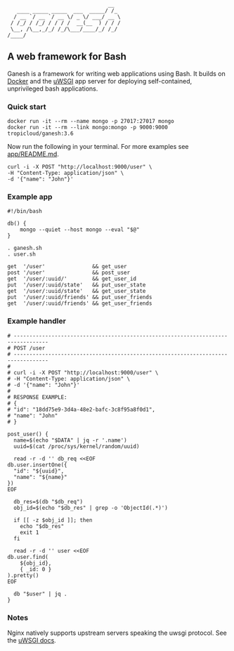 
```
                                __  
   ____ _____ _____  ___  _____/ /_
  / __ `/ __ `/ __ \/ _ \/ ___/ __ \
 / /_/ / /_/ / / / /  __(__  ) / / /
 \__, /\__,_/_/ /_/\___/____/_/ /_/
/____/                              

```                                                  

## A web framework for Bash

Ganesh is a framework for writing web applications using Bash. It builds on [Docker](https://www.docker.com/) and the [uWSGI](https://github.com/unbit/uwsgi) app server for deploying self-contained, unprivileged bash applications.

### Quick start

```
docker run -it --rm --name mongo -p 27017:27017 mongo
docker run -it --rm --link mongo:mongo -p 9000:9000 tropicloud/ganesh:3.6
```

Now run the following in your terminal. For more examples see [app/README.md](app/README.md).

```
curl -i -X POST "http://localhost:9000/user" \
-H "Content-Type: application/json" \
-d '{"name": "John"}'
```

### Example app

```
#!/bin/bash

db() {
	mongo --quiet --host mongo --eval "$@"
}

. ganesh.sh
. user.sh

get  '/user'               && get_user
post '/user'               && post_user
get  '/user/:uuid/'        && get_user_id
put  '/user/:uuid/state'   && put_user_state
get  '/user/:uuid/state'   && get_user_state
put  '/user/:uuid/friends' && put_user_friends
get  '/user/:uuid/friends' && get_user_friends  
```

### Example handler
```
# ---------------------------------------------------------------------------------
# POST /user
# ---------------------------------------------------------------------------------
#
# curl -i -X POST "http://localhost:9000/user" \
# -H "Content-Type: application/json" \
# -d '{"name": "John"}'
#
# RESPONSE EXAMPLE:
# {
# "id": "18dd75e9-3d4a-48e2-bafc-3c8f95a8f0d1",
# "name": "John"
# }

post_user() {
  name=$(echo "$DATA" | jq -r '.name')
  uuid=$(cat /proc/sys/kernel/random/uuid)

  read -r -d '' db_req <<EOF
db.user.insertOne({
  "id": "${uuid}",
  "name": "${name}"
})
EOF

  db_res=$(db "$db_req")
  obj_id=$(echo "$db_res" | grep -o 'ObjectId(.*)')

  if [[ -z $obj_id ]]; then
    echo "$db_res"
    exit 1
  fi

  read -r -d '' user <<EOF
db.user.find(
	${obj_id},
	{ _id: 0 }
).pretty()
EOF

  db "$user" | jq .
}
```

### Notes

Nginx natively supports upstream servers speaking the uwsgi protocol. See the [uWSGI docs](http://uwsgi-docs.readthedocs.org/en/latest/Nginx.html).
